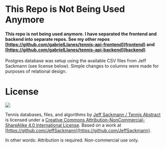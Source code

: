 # This Repo is Not Being Used Anymore

#### This repo is not being used anymore. I have separated the frontend and backend into separate repos. See my other repos [https://github.com/gabrielLlanes/tennis-api-frontend](frontend) and [https://github.com/gabrielLlanes/tennis-api-backend](backend)

Postgres database was setup using the available CSV files from Jeff Sackmann (see license below). Simple changes to columns were made for purposes of relational design.

# License
[![](https://camo.githubusercontent.com/f05d4039b67688cfdf339d2a445ad686a60551f9891734c418f7096184de5fac/68747470733a2f2f692e6372656174697665636f6d6d6f6e732e6f72672f6c2f62792d6e632d73612f342e302f38387833312e706e67)](http://creativecommons.org/licenses/by-nc-sa/4.0/)

Tennis databases, files, and algorithms by [Jeff Sackmann / Tennis Abstract](http://www.tennisabstract.com/) is licensed under a [Creative Commons Attribution-NonCommercial-ShareAlike 4.0 International License](http://creativecommons.org/licenses/by-nc-sa/4.0/).
Based on a work at [https://github.com/JeffSackmann](https://github.com/JeffSackmann).

In other words: Attribution is required. Non-commercial use only.
